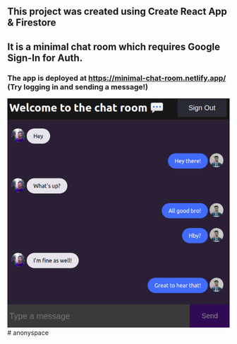 ## This project was created using Create React App & Firestore

## It is a minimal chat room which requires Google Sign-In for Auth.

### The app is deployed at https://minimal-chat-room.netlify.app/ (Try logging in and sending a message!)

![Chat Room Screenshot](./public/ss.png)# anonyspace
